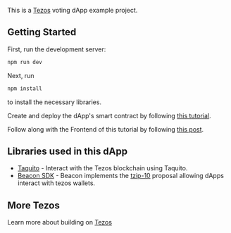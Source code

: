 This is a [Tezos](https://tezos.com/) voting dApp example project.

## Getting Started

First, run the development server:

```bash
npm run dev
```

Next, run

```bash
npm install
```

to install the necessary libraries.

Create and deploy the dApp's smart contract by following [this tutorial](https://medium.com/@adebola-niran/how-to-build-a-voting-dapp-on-tezos-with-python-and-react-part-1-1b05e7b8f338).

Follow along with the Frontend of this tutorial by following [this post](https://medium.com/@adebola-niran/how-to-build-a-voting-dapp-on-tezos-with-python-and-react-part-2-ac44393331f5).

## Libraries used in this dApp

- [Taquito](https://taquito.com) - Interact with the Tezos blockchain using Taquito.
- [Beacon SDK](https://docs.walletbeacon.io/) - Beacon implements the [tzip-10](https://gitlab.com/tzip/tzip/tree/master/proposals/tzip-10) proposal allowing dApps interact with tezos wallets.

## More Tezos

Learn more about building on [Tezos](https://docs.tezos.com)
